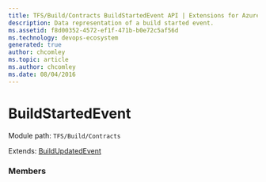 ```yaml
---
title: TFS/Build/Contracts BuildStartedEvent API | Extensions for Azure DevOps Services
description: Data representation of a build started event.
ms.assetid: f8d00352-4572-ef1f-471b-b0e72c5af56d
ms.technology: devops-ecosystem
generated: true
author: chcomley
ms.topic: article
ms.author: chcomley
ms.date: 08/04/2016
---
```


# BuildStartedEvent

Module path: `TFS/Build/Contracts`

Extends: [BuildUpdatedEvent](./BuildUpdatedEvent.md)

### Members
